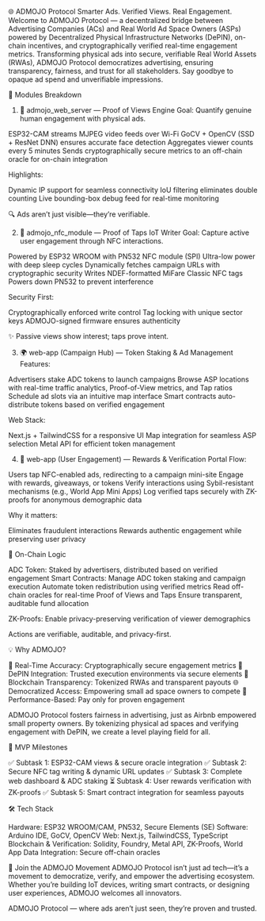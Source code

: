 🌐 ADMOJO Protocol
Smarter Ads. Verified Views. Real Engagement.
Welcome to ADMOJO Protocol — a decentralized bridge between Advertising Companies (ACs) and Real World Ad Space Owners (ASPs) powered by Decentralized Physical Infrastructure Networks (DePIN), on-chain incentives, and cryptographically verified real-time engagement metrics.
Transforming physical ads into secure, verifiable Real World Assets (RWAs), ADMOJO Protocol democratizes advertising, ensuring transparency, fairness, and trust for all stakeholders. Say goodbye to opaque ad spend and unverifiable impressions.

🚀 Modules Breakdown
1. 📸 admojo_web_server — Proof of Views Engine
Goal: Quantify genuine human engagement with physical ads.

ESP32-CAM streams MJPEG video feeds over Wi-Fi
GoCV + OpenCV (SSD + ResNet DNN) ensures accurate face detection
Aggregates viewer counts every 5 minutes
Sends cryptographically secure metrics to an off-chain oracle for on-chain integration

Highlights:

Dynamic IP support for seamless connectivity
IoU filtering eliminates double counting
Live bounding-box debug feed for real-time monitoring


🔍 Ads aren’t just visible—they’re verifiable.


2. 📲 admojo_nfc_module — Proof of Taps IoT Writer
Goal: Capture active user engagement through NFC interactions.

Powered by ESP32 WROOM with PN532 NFC module (SPI)
Ultra-low power with deep sleep cycles
Dynamically fetches campaign URLs with cryptographic security
Writes NDEF-formatted MiFare Classic NFC tags
Powers down PN532 to prevent interference

Security First:

Cryptographically enforced write control
Tag locking with unique sector keys
ADMOJO-signed firmware ensures authenticity


✨ Passive views show interest; taps prove intent.


3. 🌍 web-app (Campaign Hub) — Token Staking & Ad Management
Features:

Advertisers stake ADC tokens to launch campaigns
Browse ASP locations with real-time traffic analytics, Proof-of-View metrics, and Tap ratios
Schedule ad slots via an intuitive map interface
Smart contracts auto-distribute tokens based on verified engagement

Web Stack:

Next.js + TailwindCSS for a responsive UI
Map integration for seamless ASP selection
Metal API for efficient token management


4. 🎯 web-app (User Engagement) — Rewards & Verification Portal
Flow:

Users tap NFC-enabled ads, redirecting to a campaign mini-site
Engage with rewards, giveaways, or tokens
Verify interactions using Sybil-resistant mechanisms (e.g., World App Mini Apps)
Log verified taps securely with ZK-proofs for anonymous demographic data

Why it matters:

Eliminates fraudulent interactions
Rewards authentic engagement while preserving user privacy


🔗 On-Chain Logic

ADC Token: Staked by advertisers, distributed based on verified engagement
Smart Contracts:
Manage ADC token staking and campaign execution
Automate token redistribution using verified metrics
Read off-chain oracles for real-time Proof of Views and Taps
Ensure transparent, auditable fund allocation


ZK-Proofs: Enable privacy-preserving verification of viewer demographics


Actions are verifiable, auditable, and privacy-first.


💡 Why ADMOJO?

🧠 Real-Time Accuracy: Cryptographically secure engagement metrics
📡 DePIN Integration: Trusted execution environments via secure elements
🔐 Blockchain Transparency: Tokenized RWAs and transparent payouts
🌐 Democratized Access: Empowering small ad space owners to compete
💸 Performance-Based: Pay only for proven engagement

ADMOJO Protocol fosters fairness in advertising, just as Airbnb empowered small property owners. By tokenizing physical ad spaces and verifying engagement with DePIN, we create a level playing field for all.

📅 MVP Milestones

✅ Subtask 1: ESP32-CAM views & secure oracle integration
✅ Subtask 2: Secure NFC tag writing & dynamic URL updates
✅ Subtask 3: Complete web dashboard & ADC staking
⏳ Subtask 4: User rewards verification with ZK-proofs
✅ Subtask 5: Smart contract integration for seamless payouts


🛠 Tech Stack

Hardware: ESP32 WROOM/CAM, PN532, Secure Elements (SE)
Software: Arduino IDE, GoCV, OpenCV
Web: Next.js, TailwindCSS, TypeScript
Blockchain & Verification: Solidity, Foundry, Metal API, ZK-Proofs, World App
Data Integration: Secure off-chain oracles


👾 Join the ADMOJO Movement
ADMOJO Protocol isn’t just ad tech—it’s a movement to democratize, verify, and empower the advertising ecosystem. Whether you’re building IoT devices, writing smart contracts, or designing user experiences, ADMOJO welcomes all innovators.

ADMOJO Protocol — where ads aren’t just seen, they’re proven and trusted.

